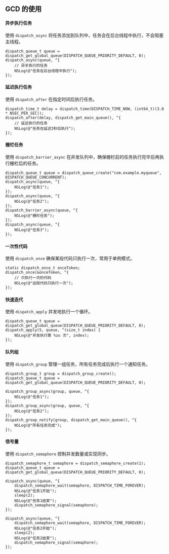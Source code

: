 ## GCD 的使用

#### 异步执行任务

使用 `dispatch_async` 将任务添加到队列中，任务会在后台线程中执行，不会阻塞主线程。

```objc
dispatch_queue_t queue = dispatch_get_global_queue(DISPATCH_QUEUE_PRIORITY_DEFAULT, 0);
dispatch_async(queue, ^{
    // 异步执行的任务
    NSLog(@"任务在后台线程中执行");
});
```

#### 延迟执行任务

使用 `dispatch_after` 在指定时间后执行任务。

```objc
dispatch_time_t delay = dispatch_time(DISPATCH_TIME_NOW, (int64_t)(3.0 * NSEC_PER_SEC));
dispatch_after(delay, dispatch_get_main_queue(), ^{
    // 延迟执行的任务
    NSLog(@"任务在延迟3秒后执行");
});
```

#### 栅栏任务
使用 `dispatch_barrier_async` 在并发队列中，确保栅栏前的任务执行完毕后再执行栅栏后的任务。

```objc
dispatch_queue_t queue = dispatch_queue_create("com.example.myqueue", DISPATCH_QUEUE_CONCURRENT);
dispatch_async(queue, ^{
    NSLog(@"任务1");
});
dispatch_async(queue, ^{
    NSLog(@"任务2");
});
dispatch_barrier_async(queue, ^{
    NSLog(@"栅栏任务");
});
dispatch_async(queue, ^{
    NSLog(@"任务3");
});
```

#### 一次性代码
使用 `dispatch_once` 确保某段代码只执行一次，常用于单例模式。

```objc
static dispatch_once_t onceToken;
dispatch_once(&onceToken, ^{
    // 只执行一次的代码
    NSLog(@"这段代码只执行一次");
});
```

#### 快速迭代
使用 `dispatch_apply` 并发地执行一个循环。

```objc
dispatch_queue_t queue = dispatch_get_global_queue(DISPATCH_QUEUE_PRIORITY_DEFAULT, 0);
dispatch_apply(5, queue, ^(size_t index) {
    NSLog(@"并发执行第 %zu 次", index);
});
```

#### 队列组
使用 `dispatch_group` 管理一组任务，所有任务完成后执行一个通知任务。

```objc
dispatch_group_t group = dispatch_group_create();
dispatch_queue_t queue = dispatch_get_global_queue(DISPATCH_QUEUE_PRIORITY_DEFAULT, 0);

dispatch_group_async(group, queue, ^{
    NSLog(@"任务1");
});
dispatch_group_async(group, queue, ^{
    NSLog(@"任务2");
});
dispatch_group_notify(group, dispatch_get_main_queue(), ^{
    NSLog(@"所有任务完成");
});
```

#### 信号量
使用 `dispatch_semaphore` 控制并发数量或实现同步。

```objc
dispatch_semaphore_t semaphore = dispatch_semaphore_create(1);
dispatch_queue_t queue = dispatch_get_global_queue(DISPATCH_QUEUE_PRIORITY_DEFAULT, 0);

dispatch_async(queue, ^{
    dispatch_semaphore_wait(semaphore, DISPATCH_TIME_FOREVER);
    NSLog(@"任务1开始");
    sleep(2);
    NSLog(@"任务1结束");
    dispatch_semaphore_signal(semaphore);
});

dispatch_async(queue, ^{
    dispatch_semaphore_wait(semaphore, DISPATCH_TIME_FOREVER);
    NSLog(@"任务2开始");
    sleep(2);
    NSLog(@"任务2结束");
    dispatch_semaphore_signal(semaphore);
});
```

